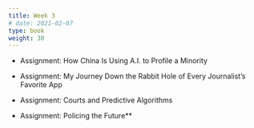 ```yaml
---
title: Week 3
# date: 2021-02-07
type: book
weight: 30
---
```


- Assignment: How China Is Using A.I. to Profile a Minority
- Assignment: My Journey Down the Rabbit Hole of Every Journalist’s Favorite App

- Assignment: Courts and Predictive Algorithms
- Assignment: Policing the Future**